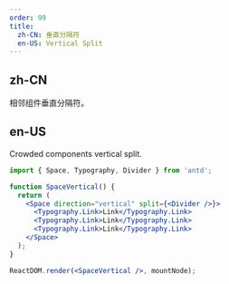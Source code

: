 ```yaml
---
order: 99
title:
  zh-CN: 垂直分隔符
  en-US: Vertical Split
---
```


## zh-CN

相邻组件垂直分隔符。

## en-US

Crowded components vertical split.

```jsx
import { Space, Typography, Divider } from 'antd';

function SpaceVertical() {
  return (
    <Space direction="vertical" split={<Divider />}>
      <Typography.Link>Link</Typography.Link>
      <Typography.Link>Link</Typography.Link>
      <Typography.Link>Link</Typography.Link>
    </Space>
  );
}

ReactDOM.render(<SpaceVertical />, mountNode);
```
